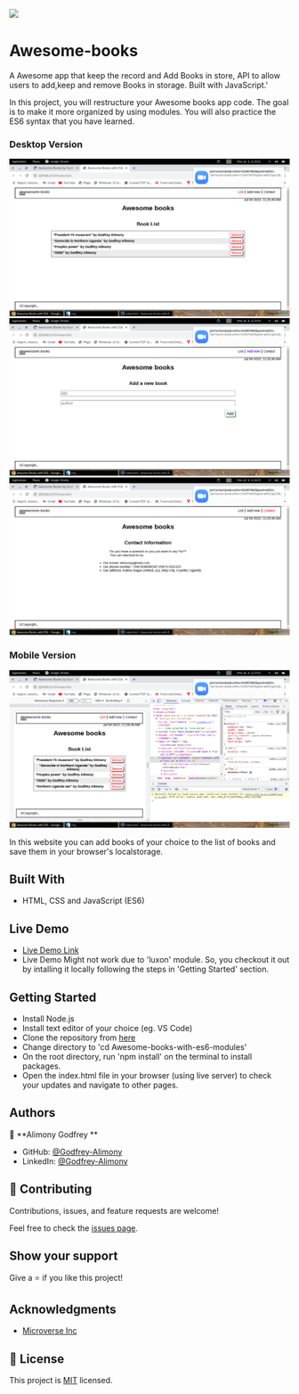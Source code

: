 ![](https://img.shields.io/badge/Microverse-blueviolet)

# Awesome-books
A Awesome app that keep the record and Add Books in store, API to allow users to add,keep and remove Books in storage. Built with JavaScript.'


In this project, you will restructure your Awesome books app code. The goal is to make it more organized by using modules. You will also practice the ES6 syntax that you have learned.
### Desktop Version

![Desktop - Books List Page](./img/awesome-books-home-desktop-version.png)
![Desktop - Add Book Page](./img/awesome-books-add-new-desktop-version.png)
![Desktop - Contact Page](./img/awesome-books-contact-desktop-version.png)

### Mobile Version

![Mobile - Books List Page](./img/awesome-books-home-mobile-version.png)

In this website you can add books of your choice to the list of books and save them in your browser's localstorage.

## Built With

- HTML, CSS and JavaScript (ES6)

## Live Demo

- [Live Demo Link](https://godfrey-alimony.github.io/Awesome-books-with-ES6/)
- Live Demo Might not work due to 'luxon' module. So, you checkout it out by intalling it locally following the steps in 'Getting Started' section.

## Getting Started

- Install Node.js
- Install text editor of your choice (eg. VS Code)
- Clone the repository from [here](https://github.com/Godfrey-Alimony/Awesome-books-with-ES6.git)
- Change directory to 'cd Awesome-books-with-es6-modules'
- On the root directory, run 'npm install' on the terminal to install packages.
- Open the index.html file in your browser (using live server) to check your updates and navigate to other pages.

## Authors

👤 **Alimony Godfrey **

- GitHub: [@Godfrey-Alimony](https://github.com/Godfrey-Alimony)
- LinkedIn: [@Godfrey-Alimony](https://www.linkedin.com/in/alimony-godfrey-8aba3136)


## 🤝 Contributing

Contributions, issues, and feature requests are welcome!

Feel free to check the [issues page](../../issues/).

## Show your support

Give a ⭐️ if you like this project!

## Acknowledgments

- [Microverse Inc](https://www.microverse.org/)

## 📝 License

This project is [MIT](./MIT.md) licensed.
